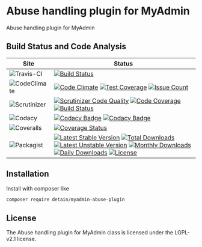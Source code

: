 # Abuse handling plugin for MyAdmin

Abuse handling plugin for MyAdmin

## Build Status and Code Analysis

Site          | Status
--------------|---------------------------
![Travis-CI](http://i.is.cc/storage/GYd75qN.png "Travis-CI")     | [![Build Status](https://travis-ci.org/detain/myadmin-abuse-plugin.svg?branch=master)](https://travis-ci.org/detain/myadmin-abuse-plugin)
![CodeClimate](http://i.is.cc/storage/GYlageh.png "CodeClimate")  | [![Code Climate](https://codeclimate.com/github/detain/myadmin-abuse-plugin/badges/gpa.svg)](https://codeclimate.com/github/detain/myadmin-abuse-plugin) [![Test Coverage](https://codeclimate.com/github/detain/myadmin-abuse-plugin/badges/coverage.svg)](https://codeclimate.com/github/detain/myadmin-abuse-plugin/coverage) [![Issue Count](https://codeclimate.com/github/detain/myadmin-abuse-plugin/badges/issue_count.svg)](https://codeclimate.com/github/detain/myadmin-abuse-plugin)
![Scrutinizer](http://i.is.cc/storage/GYeUnux.png "Scrutinizer")   | [![Scrutinizer Code Quality](https://scrutinizer-ci.com/g/myadmin-plugins/abuse-plugin/badges/quality-score.png?b=master)](https://scrutinizer-ci.com/g/myadmin-plugins/abuse-plugin/?branch=master) [![Code Coverage](https://scrutinizer-ci.com/g/myadmin-plugins/abuse-plugin/badges/coverage.png?b=master)](https://scrutinizer-ci.com/g/myadmin-plugins/abuse-plugin/?branch=master) [![Build Status](https://scrutinizer-ci.com/g/myadmin-plugins/abuse-plugin/badges/build.png?b=master)](https://scrutinizer-ci.com/g/myadmin-plugins/abuse-plugin/build-status/master)
![Codacy](http://i.is.cc/storage/GYi66Cx.png "Codacy")        | [![Codacy Badge](https://api.codacy.com/project/badge/Grade/226251fc068f4fd5b4b4ef9a40011d06)](https://www.codacy.com/app/detain/myadmin-abuse-plugin) [![Codacy Badge](https://api.codacy.com/project/badge/Coverage/25fa74eb74c947bf969602fcfe87e349)](https://www.codacy.com/app/detain/myadmin-abuse-plugin?utm_source=github.com&utm_medium=referral&utm_content=detain/myadmin-abuse-plugin&utm_campaign=Badge_Coverage)
![Coveralls](http://i.is.cc/storage/GYjNSim.png "Coveralls")    | [![Coverage Status](https://coveralls.io/repos/github/detain/db_abstraction/badge.svg?branch=master)](https://coveralls.io/github/detain/myadmin-abuse-plugin?branch=master)
![Packagist](http://i.is.cc/storage/GYacBEX.png "Packagist")     | [![Latest Stable Version](https://poser.pugx.org/detain/myadmin-abuse-plugin/version)](https://packagist.org/packages/detain/myadmin-abuse-plugin) [![Total Downloads](https://poser.pugx.org/detain/myadmin-abuse-plugin/downloads)](https://packagist.org/packages/detain/myadmin-abuse-plugin) [![Latest Unstable Version](https://poser.pugx.org/detain/myadmin-abuse-plugin/v/unstable)](//packagist.org/packages/detain/myadmin-abuse-plugin) [![Monthly Downloads](https://poser.pugx.org/detain/myadmin-abuse-plugin/d/monthly)](https://packagist.org/packages/detain/myadmin-abuse-plugin) [![Daily Downloads](https://poser.pugx.org/detain/myadmin-abuse-plugin/d/daily)](https://packagist.org/packages/detain/myadmin-abuse-plugin) [![License](https://poser.pugx.org/detain/myadmin-abuse-plugin/license)](https://packagist.org/packages/detain/myadmin-abuse-plugin)


## Installation

Install with composer like

```sh
composer require detain/myadmin-abuse-plugin
```

## License

The Abuse handling plugin for MyAdmin class is licensed under the LGPL-v2.1 license.


